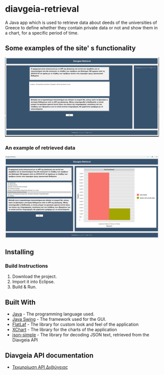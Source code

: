 # diavgeia-retrieval

A Java app which is used to retrieve data about deeds of the universities of Greece to define whether they contain private data or not and show them in a chart, for a specific period of time.

## Some examples of the site' s functionality
![Diavgeia-retrieval-review](https://github.com/Apostolos172/diavgeia-retrieval/blob/master/screenshots/Animation.gif?raw=true)

### An example of retrieved data
![Diavgeia-retrieval](https://github.com/Apostolos172/diavgeia-retrieval/blob/master/screenshots/example1.png?raw=true)

## Installing
### Build Instructions

1. Download the project.
2. Import it into Eclipse.
3. Build & Run.

## Built With
* <a href="https://en.wikipedia.org/wiki/Java_(programming_language)">Java</a> - The programming language used.
* <a href="https://en.wikipedia.org/wiki/Swing_(Java)">Java Swing</a> - The framework used for the GUI.
* [FlatLaf](https://github.com/JFormDesigner/FlatLaf) - The library for custom look and feel of the application
* [XChart](https://github.com/knowm/XChart) - The library for the charts of the application
* [json-simple](https://github.com/fangyidong/json-simple) - The library for decoding JSON text, retrieved from the Diavgeia API

## Diavgeia API documentation
* [Τεκμηρίωση API Δι@ύγειας](https://diavgeia.gov.gr/api/help)

